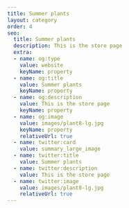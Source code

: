 ```yaml
---
title: Summer plants
layout: category
order: 4
seo:
  title: Summer plants
  description: This is the store page
  extra:
  - name: og:type
    value: website
    keyName: property
  - name: og:title
    value: Summer plants
    keyName: property
  - name: og:description
    value: This is the store page
    keyName: property
  - name: og:image
    value: images/plant8-lg.jpg
    keyName: property
    relativeUrl: true
  - name: twitter:card
    value: summary_large_image
  - name: twitter:title
    value: Summer plants
  - name: twitter:description
    value: This is the store page
  - name: twitter:image
    value: images/plant8-lg.jpg
    relativeUrl: true
---
```


